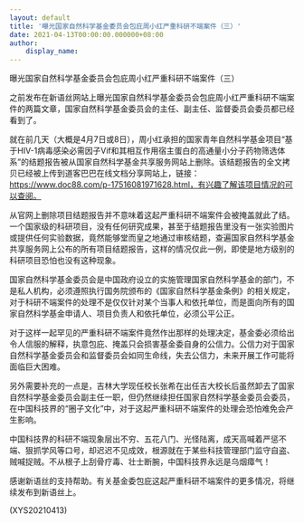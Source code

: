```yaml
---
layout: default
title: '曝光国家自然科学基金委员会包庇周小红严重科研不端案件（三）'
date: 2021-04-13T00:00:00.000000+08:00
author:
    display_name: 
---
```


曝光国家自然科学基金委员会包庇周小红严重科研不端案件（三）

之前发布在新语丝网站上曝光国家自然科学基金委员会包庇周小红严重科研不端案件的两篇文章，国家自然科学基金委员会的主任、副主任、监督委员会委员都已经看到了。

就在前几天（大概是4月7日或8日），周小红承担的国家青年自然科学基金项目“基于HIV-1病毒感染必需因子Vif和其相互作用宿主蛋白的高通量小分子药物筛选体系”的结题报告被从国家自然科学基金共享服务网站上删除。该结题报告的全文拷贝已经被上传到道客巴巴在线文档分享网站上，链接：https://www.doc88.com/p-17516081971628.html，有兴趣了解该项目情况的可以查阅。

从官网上删除项目结题报告并不意味着这起严重科研不端案件会被掩盖就此了结。一个国家级的科研项目，没有任何研究成果，甚至于结题报告里没有一张实验图片或提供任何实验数据，竟然能够堂而皇之地通过审核结题，查遍国家自然科学基金共享服务网上公布的所有项目结题报告，这样的情况仅此一例，即使是地方级别的科研项目恐怕也没有这种现象。

国家自然科学基金委员会是中国政府设立的实施管理国家自然科学基金的部门，不是私人机构，必须遵照执行国务院颁布的《国家自然科学基金条例》的相关规定，对于科研不端案件的处理不是仅仅针对某个当事人和依托单位，而是面向所有的国家自然科学基金申请人、项目负责人和依托单位，必须公平公正。

对于这样一起罕见的严重科研不端案件竟然作出那样的处理决定，基金委必须给出令人信服的解释，执意包庇、掩盖只会损害基金委自身的公信力。公信力对于国家自然科学基金委员会和监督委员会如同生命线，失去公信力，未来开展工作可能将面临巨大困难。

另外需要补充的一点是，吉林大学现任校长张希在出任吉大校长后虽然卸去了国家自然科学基金委员会副主任一职，但仍然继续担任国家自然科学基金委员会委员，在中国科技界的“圈子文化”中，对于这起严重科研不端案件的处理会恐怕难免会产生影响。

中国科技界的科研不端现象层出不穷、五花八门、光怪陆离，成天高喊着严惩不端、狠抓学风等口号，却迟迟不见成效，根源就在于某些科技管理部门监守自盗、贼喊捉贼。不从根子上刮骨疗毒、壮士断腕，中国科技界永远是乌烟瘴气！

感谢新语丝的支持帮助。有关基金委包庇这起严重科研不端案件的更多情况，将继续发布到新语丝上。

(XYS20210413)


